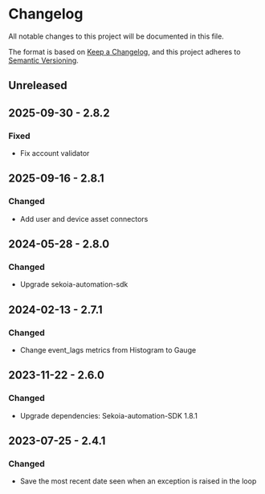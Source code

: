 # Changelog

All notable changes to this project will be documented in this file.

The format is based on [Keep a Changelog](https://keepachangelog.com/en/1.0.0/),
and this project adheres to [Semantic Versioning](https://semver.org/spec/v2.0.0.html).

## Unreleased

## 2025-09-30 - 2.8.2

### Fixed

- Fix account validator

## 2025-09-16 - 2.8.1

### Changed

- Add user and device asset connectors

## 2024-05-28 - 2.8.0

### Changed

- Upgrade sekoia-automation-sdk

## 2024-02-13 - 2.7.1

### Changed

- Change event_lags metrics from Histogram to Gauge

## 2023-11-22 - 2.6.0

### Changed

- Upgrade dependencies: Sekoia-automation-SDK 1.8.1

## 2023-07-25 - 2.4.1

### Changed

- Save the most recent date seen when an exception is raised in the loop
